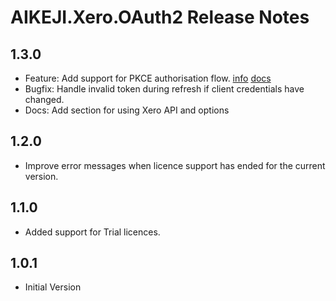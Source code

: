 
# AIKEJI.Xero.OAuth2 Release Notes

## 1.3.0

* Feature: Add support for PKCE authorisation flow. [info](https://developer.xero.com/documentation/oauth2/pkce-flow) [docs](README.md#pkce-flow-details)
* Bugfix: Handle invalid token during refresh if client credentials have changed.
* Docs: Add section for using Xero API and options

## 1.2.0

* Improve error messages when licence support has ended for the current version.

## 1.1.0

* Added support for Trial licences.

## 1.0.1

* Initial Version

